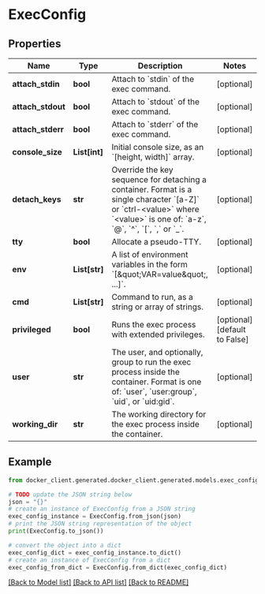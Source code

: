# ExecConfig


## Properties

Name | Type | Description | Notes
------------ | ------------- | ------------- | -------------
**attach_stdin** | **bool** | Attach to &#x60;stdin&#x60; of the exec command. | [optional] 
**attach_stdout** | **bool** | Attach to &#x60;stdout&#x60; of the exec command. | [optional] 
**attach_stderr** | **bool** | Attach to &#x60;stderr&#x60; of the exec command. | [optional] 
**console_size** | **List[int]** | Initial console size, as an &#x60;[height, width]&#x60; array. | [optional] 
**detach_keys** | **str** | Override the key sequence for detaching a container. Format is a single character &#x60;[a-Z]&#x60; or &#x60;ctrl-&lt;value&gt;&#x60; where &#x60;&lt;value&gt;&#x60; is one of: &#x60;a-z&#x60;, &#x60;@&#x60;, &#x60;^&#x60;, &#x60;[&#x60;, &#x60;,&#x60; or &#x60;_&#x60;.  | [optional] 
**tty** | **bool** | Allocate a pseudo-TTY. | [optional] 
**env** | **List[str]** | A list of environment variables in the form &#x60;[\&quot;VAR&#x3D;value\&quot;, ...]&#x60;.  | [optional] 
**cmd** | **List[str]** | Command to run, as a string or array of strings. | [optional] 
**privileged** | **bool** | Runs the exec process with extended privileges. | [optional] [default to False]
**user** | **str** | The user, and optionally, group to run the exec process inside the container. Format is one of: &#x60;user&#x60;, &#x60;user:group&#x60;, &#x60;uid&#x60;, or &#x60;uid:gid&#x60;.  | [optional] 
**working_dir** | **str** | The working directory for the exec process inside the container.  | [optional] 

## Example

```python
from docker_client.generated.docker_client.generated.models.exec_config import ExecConfig

# TODO update the JSON string below
json = "{}"
# create an instance of ExecConfig from a JSON string
exec_config_instance = ExecConfig.from_json(json)
# print the JSON string representation of the object
print(ExecConfig.to_json())

# convert the object into a dict
exec_config_dict = exec_config_instance.to_dict()
# create an instance of ExecConfig from a dict
exec_config_from_dict = ExecConfig.from_dict(exec_config_dict)
```
[[Back to Model list]](../README.md#documentation-for-models) [[Back to API list]](../README.md#documentation-for-api-endpoints) [[Back to README]](../README.md)



